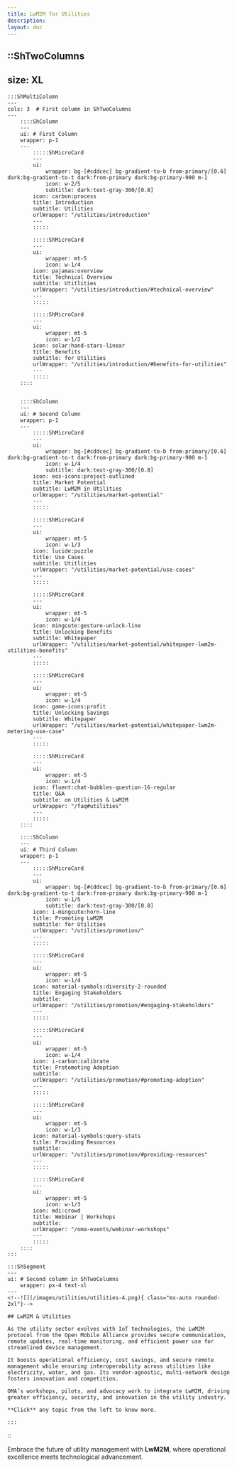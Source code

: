 ```yaml
---
title: LwM2M for Utilities
description:
layout: doc
---
```


::ShTwoColumns
---
size: XL
---
    :::ShMultiColumn 
    ---
    cols: 3  # First column in ShTwoColumns
    ---
        ::::ShColumn 
        --- 
        ui: # First Column
        wrapper: p-1
        ---
            :::::ShMicroCard
            ---
            ui:
                wrapper: bg-[#cddcec] bg-gradient-to-b from-primary/[0.6] dark:bg-gradient-to-t dark:from-primary dark:bg-primary-900 m-1
                icon: w-2/5
                subtitle: dark:text-gray-300/[0.8]
            icon: carbon:process
            title: Introduction
            subtitle: Utilities
            urlWrapper: "/utilities/introduction"
            ---
            :::::

            :::::ShMicroCard
            ---
            ui:
                wrapper: mt-5
                icon: w-1/4
            icon: pajamas:overview
            title: Technical Overview
            subtitle: Utitlities
            urlWrapper: "/utilities/introduction/#technical-overview"
            ---
            :::::

            :::::ShMicroCard
            ---
            ui:
                wrapper: mt-5
                icon: w-1/2
            icon: solar:hand-stars-linear
            title: Benefits
            subtitle: for Utilities
            urlWrapper: "/utilities/introduction/#benefits-for-utilities"
            ---
            :::::
        ::::


        ::::ShColumn 
        --- 
        ui: # Second Column
        wrapper: p-1
        ---
            :::::ShMicroCard
            ---
            ui:
                wrapper: bg-[#cddcec] bg-gradient-to-b from-primary/[0.6] dark:bg-gradient-to-t dark:from-primary dark:bg-primary-900 m-1
                icon: w-1/4
                subtitle: dark:text-gray-300/[0.8]
            icon: eos-icons:project-outlined
            title: Market Potential
            subtitle: LwM2M in Utilities
            urlWrapper: "/utilities/market-potential"
            ---
            :::::

            :::::ShMicroCard
            ---
            ui:
                wrapper: mt-5
                icon: w-1/3
            icon: lucide:puzzle
            title: Use Cases
            subtitle: Utitlities
            urlWrapper: "/utilities/market-potential/use-cases"
            ---
            :::::        

            :::::ShMicroCard
            ---
            ui:
                wrapper: mt-5
                icon: w-1/4
            icon: mingcute:gesture-unlock-line
            title: Unlocking Benefits
            subtitle: Whitepaper
            urlWrapper: "/utilities/market-potential/whitepaper-lwm2m-utilities-benefits"
            ---
            :::::   

            :::::ShMicroCard
            ---
            ui:
                wrapper: mt-5
                icon: w-1/4
            icon: game-icons:profit
            title: Unlocking Savings
            subtitle: Whitepaper
            urlWrapper: "/utilities/market-potential/whitepaper-lwm2m-metering-use-case"
            ---
            :::::  

            :::::ShMicroCard
            ---
            ui:
                wrapper: mt-5
                icon: w-1/4
            icon: fluent:chat-bubbles-question-16-regular
            title: Q&A
            subtitle: on Utilities & LwM2M
            urlWrapper: "/faq#utilities"
            ---
            :::::         
        ::::  

        ::::ShColumn 
        --- 
        ui: # Third Column
        wrapper: p-1
        ---
            :::::ShMicroCard
            ---
            ui:
                wrapper: bg-[#cddcec] bg-gradient-to-b from-primary/[0.6] dark:bg-gradient-to-t dark:from-primary dark:bg-primary-900 m-1
                icon: w-1/5
                subtitle: dark:text-gray-300/[0.8]
            icon: i-mingcute:horn-line
            title: Promoting LwM2M
            subtitle: for Utilities
            urlWrapper: "/utilities/promotion/"
            ---
            :::::

            :::::ShMicroCard
            ---
            ui:
                wrapper: mt-5
                icon: w-1/4
            icon: material-symbols:diversity-2-rounded
            title: Engaging Stakeholders
            subtitle: 
            urlWrapper: "/utilities/promotion/#engaging-stakeholders"
            ---
            :::::     
            
            :::::ShMicroCard
            ---
            ui:
                wrapper: mt-5
                icon: w-1/4
            icon: i-carbon:calibrate
            title: Protomoting Adoption
            subtitle: 
            urlWrapper: "/utilities/promotion/#promoting-adoption"
            ---
            ::::: 

            :::::ShMicroCard
            ---
            ui:
                wrapper: mt-5
                icon: w-1/3
            icon: material-symbols:query-stats
            title: Providing Resources
            subtitle: 
            urlWrapper: "/utilities/promotion/#providing-resources"
            ---
            :::::          

            :::::ShMicroCard
            ---
            ui:
                wrapper: mt-5
                icon: w-1/3
            icon: mdi:crowd
            title: Webinar | Workshops
            subtitle: 
            urlWrapper: "/oma-events/webinar-workshops"
            ---
            ::::: 
        ::::
    :::

    :::ShSegment
    ---
    ui: # Second column in ShTwoColumns
        wrapper: px-4 text-xl
    ---
    <!--![](/images/utilities/utilities-4.png){ class="mx-auto rounded-2xl"}-->

    ## LwM2M & Utilities

    As the utility sector evolves with IoT technologies, the LwM2M protocol from the Open Mobile Alliance provides secure communication, remote updates, real-time monitoring, and efficient power use for streamlined device management.

    It boosts operational efficiency, cost savings, and secure remote management while ensuring interoperability across utilities like electricity, water, and gas. Its vendor-agnostic, multi-network design fosters innovation and competition.

    OMA’s workshops, pilots, and advocacy work to integrate LwM2M, driving greater efficiency, security, and innovation in the utility industry. 
    
    **Click** any topic from the left to know more.
    
    :::
::

Embrace the future of utility management with __LwM2M__, where operational excellence meets technological advancement.
